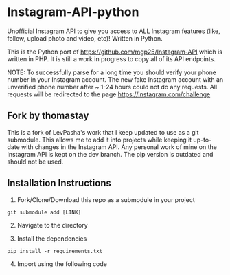 # Instagram-API-python
Unofficial Instagram API to give you access to ALL Instagram features (like, follow, upload photo and video, etc)! Written in Python.

This is the Python port of https://github.com/mgp25/Instagram-API which is written in PHP.
It is still a work in progress to copy all of its API endpoints.

NOTE: To successfully parse for a long time you should verify your phone number in your Instagram account. 
The new fake Instagram account with an unverified phone number after ~ 1-24 hours could not do any requests. All requests will be redirected to the page https://instagram.com/challenge

## Fork by thomastay

This is a fork of LevPasha's work that I keep updated to use as a git submodule. This allows me to add it into projects while keeping it up-to-date with changes in the Instagram API.
Any personal work of mine on the Instagram API is kept on the dev branch. 
The pip version is outdated and should not be used. 

## Installation Instructions

1. Fork/Clone/Download this repo as a submodule in your project

```
git submodule add [LINK]
```

2. Navigate to the directory

3. Install the dependencies

```
pip install -r requirements.txt
```

4. Import using the following code 
